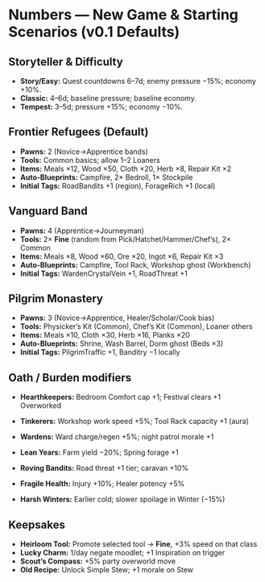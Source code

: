 # Numbers — New Game & Starting Scenarios (v0.1 Defaults)

## Storyteller & Difficulty
- **Story/Easy:** Quest countdowns 6–7d; enemy pressure −15%; economy +10%.
- **Classic:** 4–6d; baseline pressure; baseline economy.
- **Tempest:** 3–5d; pressure +15%; economy −10%.

## Frontier Refugees (Default)
- **Pawns:** 2 (Novice→Apprentice bands)
- **Tools:** Common basics; allow 1–2 Loaners
- **Items:** Meals ×12, Wood ×50, Cloth ×20, Herb ×8, Repair Kit ×2
- **Auto-Blueprints:** Campfire, 2× Bedroll, 1× Stockpile
- **Initial Tags:** RoadBandits +1 (region), ForageRich +1 (local)

## Vanguard Band
- **Pawns:** 4 (Apprentice→Journeyman)
- **Tools:** 2× **Fine** (random from Pick/Hatchet/Hammer/Chef’s), 2× Common
- **Items:** Meals ×8, Wood ×60, Ore ×20, Ingot ×6, Repair Kit ×3
- **Auto-Blueprints:** Campfire, Tool Rack, Workshop ghost (Workbench)
- **Initial Tags:** WardenCrystalVein +1, RoadThreat +1

## Pilgrim Monastery
- **Pawns:** 3 (Novice→Apprentice, Healer/Scholar/Cook bias)
- **Tools:** Physicker’s Kit (Common), Chef’s Kit (Common), Loaner others
- **Items:** Meals ×10, Cloth ×30, Herb ×16, Planks ×20
- **Auto-Blueprints:** Shrine, Wash Barrel, Dorm ghost (Beds ×3)
- **Initial Tags:** PilgrimTraffic +1, Banditry −1 locally

## Oath / Burden modifiers
- **Hearthkeepers:** Bedroom Comfort cap +1; Festival clears +1 Overworked
- **Tinkerers:** Workshop work speed +5%; Tool Rack capacity +1 (aura)
- **Wardens:** Ward charge/regen +5%; night patrol morale +1

- **Lean Years:** Farm yield −20%; Spring forage +1
- **Roving Bandits:** Road threat +1 tier; caravan +10%
- **Fragile Health:** Injury +10%; Healer potency +5%
- **Harsh Winters:** Earlier cold; slower spoilage in Winter (−15%)

## Keepsakes
- **Heirloom Tool:** Promote selected tool → **Fine**, +3% speed on that class
- **Lucky Charm:** 1/day negate moodlet; +1 Inspiration on trigger
- **Scout’s Compass:** +5% party overworld move
- **Old Recipe:** Unlock Simple Stew; +1 morale on Stew
